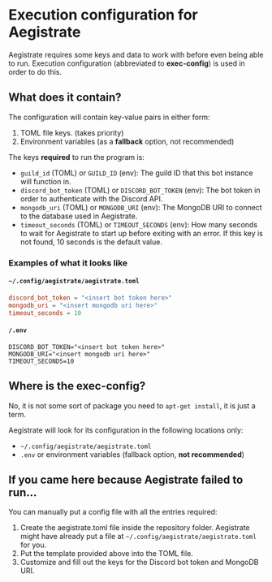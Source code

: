 # Execution configuration for Aegistrate

Aegistrate requires some keys and data to work with before even being able to run.
Execution configuration (abbreviated to **exec-config**) is used in order to do this.

## What does it contain?

The configuration will contain key-value pairs in either form:
1. TOML file keys. (takes priority)
2. Environment variables (as a **fallback** option, not recommended)

The keys **required** to run the program is:
- `guild_id` (TOML) or `GUILD_ID` (env): The guild ID that this bot instance will function in.
- `discord_bot_token` (TOML) or `DISCORD_BOT_TOKEN` (env): The bot token in order to authenticate with the Discord API.
- `mongodb_uri` (TOML) or `MONGODB_URI` (env): The MongoDB URI to connect to the database used in Aegistrate.
- `timeout_seconds` (TOML) or `TIMEOUT_SECONDS` (env): How many seconds to wait for Aegistrate to start up before exiting with an error. If this key is not found, 10 seconds is the default value.

### Examples of what it looks like

#### `~/.config/aegistrate/aegistrate.toml`

```toml
discord_bot_token = "<insert bot token here>"
mongodb_uri = "<insert mongodb uri here>"
timeout_seconds = 10
```

#### `/.env`

```env
DISCORD_BOT_TOKEN="<insert bot token here>"
MONGODB_URI="<insert mongodb uri here>"
TIMEOUT_SECONDS=10
```

## Where is the exec-config?

No, it is not some sort of package you need to `apt-get install`, it is just a term.

Aegistrate will look for its configuration in the following locations only:
- `~/.config/aegistrate/aegistrate.toml`
- `.env` or environment variables (fallback option, **not recommended**)

## If you came here because Aegistrate failed to run...

You can manually put a config file with all the entries required:
1. Create the aegistrate.toml file inside the repository folder. Aegistrate might have already put a file at `~/.config/aegistrate/aegistrate.toml` for you.
2. Put the template provided above into the TOML file.
3. Customize and fill out the keys for the Discord bot token and MongoDB URI.